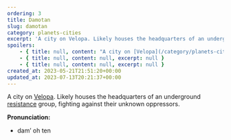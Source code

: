 ```yaml
---
ordering: 3
title: Damotan
slug: damotan
category: planets-cities
excerpt: 'A city on Velopa. Likely houses the headquarters of an underground resistance group, fighting agains...'
spoilers:
    - { title: null, content: "A city on [Velopa](/category/planets-cities/velopa).\r\n\r\nDamotan houses the headquarters of an underground [resistance](/category/culture-history/resistance) group, co-founded by [Quinn](/category/characters/quinn) and [Devorah](/category/characters/devorah).\r\n\r\n**Pronunciation:**\r\n- dam’ oh ten", excerpt: "A city on Velopa.\nDamotan houses the headquarters of an underground resistance group, co-founded by..." }
    - { title: null, content: null, excerpt: null }
    - { title: null, content: null, excerpt: null }
created_at: 2023-05-21T21:51:20+00:00
updated_at: 2023-07-13T20:21:37+00:00
---
```

A city on [Velopa](/category/planets-cities/velopa). Likely houses the headquarters of an underground [resistance](/category/culture-history/resistance) group, fighting against their unknown oppressors.

**Pronunciation:**
- dam’ oh ten